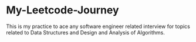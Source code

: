 # My-Leetcode-Journey
This is my practice to ace any software engineer related interview for topics related to Data Structures and Design and Analysis of Algorithms.
